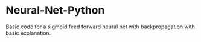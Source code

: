 # Neural-Net-Python
Basic code for a sigmoid feed forward neural net with backpropagation with basic explanation.
